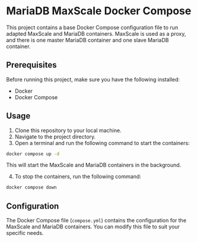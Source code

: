 # MariaDB MaxScale Docker Compose

This project contains a base Docker Compose configuration file to run adapted MaxScale and MariaDB containers. MaxScale is used as a proxy, and there is one master MariaDB container and one slave MariaDB container.

## Prerequisites

Before running this project, make sure you have the following installed:

- Docker
- Docker Compose

## Usage

1. Clone this repository to your local machine.
2. Navigate to the project directory.
3. Open a terminal and run the following command to start the containers:

  ```bash
  docker compose up -d
  ```

  This will start the MaxScale and MariaDB containers in the background.

4. To stop the containers, run the following command:

  ```bash
  docker compose down
  ```

## Configuration

The Docker Compose file (`compose.yml`) contains the configuration for the MaxScale and MariaDB containers. You can modify this file to suit your specific needs.